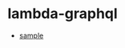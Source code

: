 # lambda-graphql

* [sample](https://github.com/apollographql/apollo-server/tree/master/packages/apollo-server-lambda)

